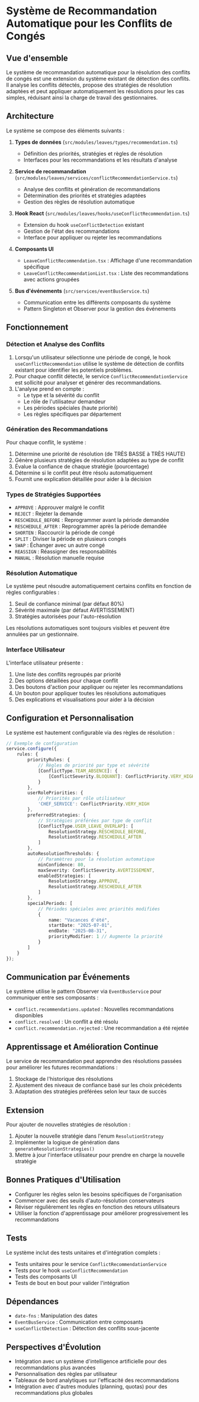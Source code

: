 # Système de Recommandation Automatique pour les Conflits de Congés

## Vue d'ensemble

Le système de recommandation automatique pour la résolution des conflits de congés est une extension du système existant de détection des conflits. Il analyse les conflits détectés, propose des stratégies de résolution adaptées et peut appliquer automatiquement les résolutions pour les cas simples, réduisant ainsi la charge de travail des gestionnaires.

## Architecture

Le système se compose des éléments suivants :

1. **Types de données** (`src/modules/leaves/types/recommendation.ts`)
   - Définition des priorités, stratégies et règles de résolution
   - Interfaces pour les recommandations et les résultats d'analyse

2. **Service de recommandation** (`src/modules/leaves/services/conflictRecommendationService.ts`)
   - Analyse des conflits et génération de recommandations
   - Détermination des priorités et stratégies adaptées
   - Gestion des règles de résolution automatique

3. **Hook React** (`src/modules/leaves/hooks/useConflictRecommendation.ts`)
   - Extension du hook `useConflictDetection` existant
   - Gestion de l'état des recommandations
   - Interface pour appliquer ou rejeter les recommandations

4. **Composants UI** 
   - `LeaveConflictRecommendation.tsx` : Affichage d'une recommandation spécifique
   - `LeaveConflictRecommendationList.tsx` : Liste des recommandations avec actions groupées

5. **Bus d'événements** (`src/services/eventBusService.ts`)
   - Communication entre les différents composants du système
   - Pattern Singleton et Observer pour la gestion des événements

## Fonctionnement

### Détection et Analyse des Conflits

1. Lorsqu'un utilisateur sélectionne une période de congé, le hook `useConflictRecommendation` utilise le système de détection de conflits existant pour identifier les potentiels problèmes.
2. Pour chaque conflit détecté, le service `ConflictRecommendationService` est sollicité pour analyser et générer des recommandations.
3. L'analyse prend en compte :
   - Le type et la sévérité du conflit
   - Le rôle de l'utilisateur demandeur
   - Les périodes spéciales (haute priorité)
   - Les règles spécifiques par département

### Génération des Recommandations

Pour chaque conflit, le système :

1. Détermine une priorité de résolution (de TRÈS BASSE à TRÈS HAUTE)
2. Génère plusieurs stratégies de résolution adaptées au type de conflit
3. Évalue la confiance de chaque stratégie (pourcentage)
4. Détermine si le conflit peut être résolu automatiquement
5. Fournit une explication détaillée pour aider à la décision

### Types de Stratégies Supportées

- `APPROVE` : Approuver malgré le conflit
- `REJECT` : Rejeter la demande
- `RESCHEDULE_BEFORE` : Reprogrammer avant la période demandée
- `RESCHEDULE_AFTER` : Reprogrammer après la période demandée
- `SHORTEN` : Raccourcir la période de congé
- `SPLIT` : Diviser la période en plusieurs congés
- `SWAP` : Échanger avec un autre congé
- `REASSIGN` : Réassigner des responsabilités
- `MANUAL` : Résolution manuelle requise

### Résolution Automatique

Le système peut résoudre automatiquement certains conflits en fonction de règles configurables :

1. Seuil de confiance minimal (par défaut 80%)
2. Sévérité maximale (par défaut AVERTISSEMENT)
3. Stratégies autorisées pour l'auto-résolution

Les résolutions automatiques sont toujours visibles et peuvent être annulées par un gestionnaire.

### Interface Utilisateur

L'interface utilisateur présente :

1. Une liste des conflits regroupés par priorité
2. Des options détaillées pour chaque conflit
3. Des boutons d'action pour appliquer ou rejeter les recommandations
4. Un bouton pour appliquer toutes les résolutions automatiques
5. Des explications et visualisations pour aider à la décision

## Configuration et Personnalisation

Le système est hautement configurable via des règles de résolution :

```typescript
// Exemple de configuration
service.configure({
    rules: {
        priorityRules: {
            // Règles de priorité par type et sévérité
            [ConflictType.TEAM_ABSENCE]: {
                [ConflictSeverity.BLOQUANT]: ConflictPriority.VERY_HIGH
            }
        },
        userRolePriorities: {
            // Priorités par rôle utilisateur
            'CHEF_SERVICE': ConflictPriority.VERY_HIGH
        },
        preferredStrategies: {
            // Stratégies préférées par type de conflit
            [ConflictType.USER_LEAVE_OVERLAP]: [
                ResolutionStrategy.RESCHEDULE_BEFORE,
                ResolutionStrategy.RESCHEDULE_AFTER
            ]
        },
        autoResolutionThresholds: {
            // Paramètres pour la résolution automatique
            minConfidence: 80,
            maxSeverity: ConflictSeverity.AVERTISSEMENT,
            enabledStrategies: [
                ResolutionStrategy.APPROVE,
                ResolutionStrategy.RESCHEDULE_AFTER
            ]
        },
        specialPeriods: [
            // Périodes spéciales avec priorités modifiées
            {
                name: "Vacances d'été",
                startDate: "2025-07-01",
                endDate: "2025-08-31",
                priorityModifier: 1 // Augmente la priorité
            }
        ]
    }
});
```

## Communication par Événements

Le système utilise le pattern Observer via `EventBusService` pour communiquer entre ses composants :

- `conflict.recommendations.updated` : Nouvelles recommandations disponibles
- `conflict.resolved` : Un conflit a été résolu
- `conflict.recommendation.rejected` : Une recommandation a été rejetée

## Apprentissage et Amélioration Continue

Le service de recommandation peut apprendre des résolutions passées pour améliorer les futures recommandations :

1. Stockage de l'historique des résolutions
2. Ajustement des niveaux de confiance basé sur les choix précédents
3. Adaptation des stratégies préférées selon leur taux de succès

## Extension

Pour ajouter de nouvelles stratégies de résolution :

1. Ajouter la nouvelle stratégie dans l'enum `ResolutionStrategy`
2. Implémenter la logique de génération dans `generateResolutionStrategies()`
3. Mettre à jour l'interface utilisateur pour prendre en charge la nouvelle stratégie

## Bonnes Pratiques d'Utilisation

- Configurer les règles selon les besoins spécifiques de l'organisation
- Commencer avec des seuils d'auto-résolution conservateurs
- Réviser régulièrement les règles en fonction des retours utilisateurs
- Utiliser la fonction d'apprentissage pour améliorer progressivement les recommandations

## Tests

Le système inclut des tests unitaires et d'intégration complets :

- Tests unitaires pour le service `ConflictRecommendationService`
- Tests pour le hook `useConflictRecommendation`
- Tests des composants UI
- Tests de bout en bout pour valider l'intégration

## Dépendances

- `date-fns` : Manipulation des dates
- `EventBusService` : Communication entre composants
- `useConflictDetection` : Détection des conflits sous-jacente

## Perspectives d'Évolution

- Intégration avec un système d'intelligence artificielle pour des recommandations plus avancées
- Personnalisation des règles par utilisateur
- Tableaux de bord analytiques sur l'efficacité des recommandations
- Intégration avec d'autres modules (planning, quotas) pour des recommandations plus globales 